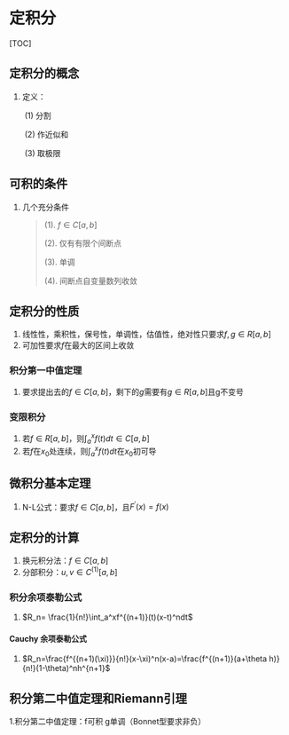 # 定积分

[TOC]

## 定积分的概念

1. 定义：

   ​	(1) 分割

   ​	(2) 作近似和

   ​	(3) 取极限

## 可积的条件

1. 几个充分条件

   >(1). $f\in C[a,b]$
   >
   >(2). 仅有有限个间断点
   >
   >(3). 单调
   >
   >(4). 间断点自变量数列收敛

## 定积分的性质

1. 线性性，乘积性，保号性，单调性，估值性，绝对性只要求$f,g\in R[a,b]$
2. 可加性要求$f$在最大的区间上收敛

### 积分第一中值定理

1. 要求提出去的$f\in C[a,b]$，剩下的$g$需要有$g\in R[a,b]$且g不变号

### 变限积分

1. 若$f\in R[a,b]$，则$\int_a^xf(t)dt \in C[a,b]$
2. 若$f$在$x_0$处连续，则$\int_a^xf(t)dt$在$x_0$初可导

## 微积分基本定理

1. N-L公式：要求$f\in C[a,b]$，且$F^\prime(x)=f(x)$

## 定积分的计算

1. 换元积分法：$f\in C[a,b]$
2. 分部积分：$u,v\in C^{(1)}[a,b]$

### 积分余项泰勒公式

1. $R_n= \frac{1}{n!}\int_a^xf^{(n+1)}(t)(x-t)^ndt$

#### Cauchy 余项泰勒公式

1. $R_n=\frac{f^{(n+1)(\xi)}}{n!}(x-\xi)^n(x-a)=\frac{f^{(n+1)}(a+\theta h)}{n!}(1-\theta)^nh^{n+1}$

## 积分第二中值定理和Riemann引理

1.积分第二中值定理：f可积 g单调（Bonnet型要求非负）

